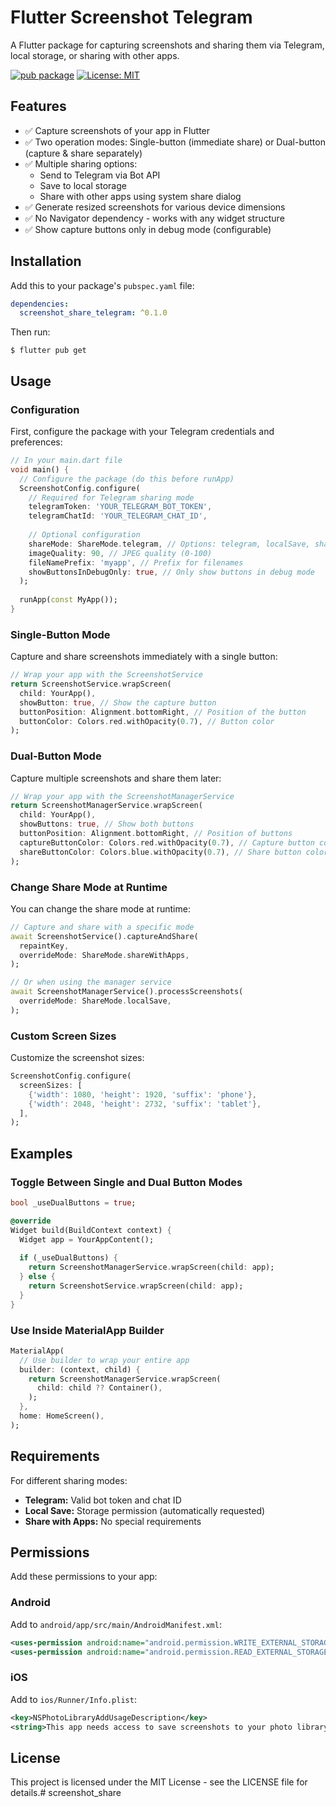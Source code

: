 # Flutter Screenshot Telegram

A Flutter package for capturing screenshots and sharing them via Telegram, local storage, or sharing with other apps.

[![pub package](https://img.shields.io/pub/v/screenshot_share_telegram.svg)](https://pub.dev/packages/screenshot_share_telegram)
[![License: MIT](https://img.shields.io/badge/License-MIT-yellow.svg)](https://opensource.org/licenses/MIT)

## Features

- ✅ Capture screenshots of your app in Flutter
- ✅ Two operation modes: Single-button (immediate share) or Dual-button (capture & share separately)
- ✅ Multiple sharing options:
  - Send to Telegram via Bot API
  - Save to local storage 
  - Share with other apps using system share dialog
- ✅ Generate resized screenshots for various device dimensions
- ✅ No Navigator dependency - works with any widget structure
- ✅ Show capture buttons only in debug mode (configurable)

## Installation

Add this to your package's `pubspec.yaml` file:

```yaml
dependencies:
  screenshot_share_telegram: ^0.1.0
```

Then run:

```
$ flutter pub get
```

## Usage

### Configuration

First, configure the package with your Telegram credentials and preferences:

```dart
// In your main.dart file
void main() {
  // Configure the package (do this before runApp)
  ScreenshotConfig.configure(
    // Required for Telegram sharing mode
    telegramToken: 'YOUR_TELEGRAM_BOT_TOKEN',
    telegramChatId: 'YOUR_TELEGRAM_CHAT_ID',
    
    // Optional configuration
    shareMode: ShareMode.telegram, // Options: telegram, localSave, shareWithApps, multiple
    imageQuality: 90, // JPEG quality (0-100)
    fileNamePrefix: 'myapp', // Prefix for filenames
    showButtonsInDebugOnly: true, // Only show buttons in debug mode
  );
  
  runApp(const MyApp());
}
```

### Single-Button Mode

Capture and share screenshots immediately with a single button:

```dart
// Wrap your app with the ScreenshotService
return ScreenshotService.wrapScreen(
  child: YourApp(),
  showButton: true, // Show the capture button
  buttonPosition: Alignment.bottomRight, // Position of the button
  buttonColor: Colors.red.withOpacity(0.7), // Button color
);
```

### Dual-Button Mode

Capture multiple screenshots and share them later:

```dart
// Wrap your app with the ScreenshotManagerService
return ScreenshotManagerService.wrapScreen(
  child: YourApp(),
  showButtons: true, // Show both buttons
  buttonPosition: Alignment.bottomRight, // Position of buttons
  captureButtonColor: Colors.red.withOpacity(0.7), // Capture button color
  shareButtonColor: Colors.blue.withOpacity(0.7), // Share button color
);
```

### Change Share Mode at Runtime

You can change the share mode at runtime:

```dart
// Capture and share with a specific mode
await ScreenshotService().captureAndShare(
  repaintKey,
  overrideMode: ShareMode.shareWithApps,
);

// Or when using the manager service
await ScreenshotManagerService().processScreenshots(
  overrideMode: ShareMode.localSave,
);
```

### Custom Screen Sizes

Customize the screenshot sizes:

```dart
ScreenshotConfig.configure(
  screenSizes: [
    {'width': 1080, 'height': 1920, 'suffix': 'phone'},
    {'width': 2048, 'height': 2732, 'suffix': 'tablet'},
  ],
);
```

## Examples

### Toggle Between Single and Dual Button Modes

```dart
bool _useDualButtons = true;

@override
Widget build(BuildContext context) {
  Widget app = YourAppContent();
  
  if (_useDualButtons) {
    return ScreenshotManagerService.wrapScreen(child: app);
  } else {
    return ScreenshotService.wrapScreen(child: app);
  }
}
```

### Use Inside MaterialApp Builder

```dart
MaterialApp(
  // Use builder to wrap your entire app
  builder: (context, child) {
    return ScreenshotManagerService.wrapScreen(
      child: child ?? Container(),
    );
  },
  home: HomeScreen(),
);
```

## Requirements

For different sharing modes:

- **Telegram:** Valid bot token and chat ID
- **Local Save:** Storage permission (automatically requested)
- **Share with Apps:** No special requirements

## Permissions

Add these permissions to your app:

### Android

Add to `android/app/src/main/AndroidManifest.xml`:

```xml
<uses-permission android:name="android.permission.WRITE_EXTERNAL_STORAGE" />
<uses-permission android:name="android.permission.READ_EXTERNAL_STORAGE" />
```

### iOS

Add to `ios/Runner/Info.plist`:

```xml
<key>NSPhotoLibraryAddUsageDescription</key>
<string>This app needs access to save screenshots to your photo library</string>
```

## License

This project is licensed under the MIT License - see the LICENSE file for details.#   s c r e e n s h o t _ s h a r e 
 
 